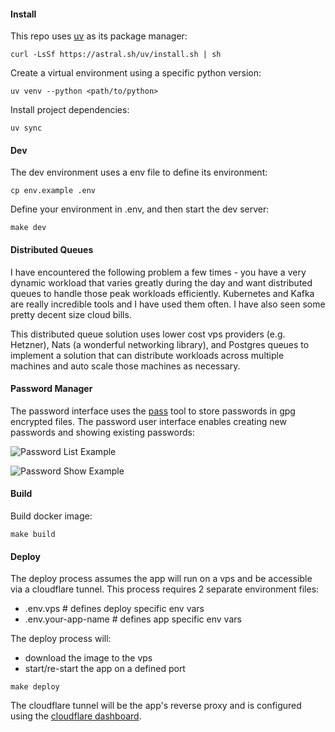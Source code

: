 #### Install

This repo uses [uv](https://docs.astral.sh/uv/) as its package manager:

```
curl -LsSf https://astral.sh/uv/install.sh | sh
```

Create a virtual environment using a specific python version:

```
uv venv --python <path/to/python>
```

Install project dependencies:

```
uv sync
```


#### Dev

The dev environment uses a env file to define its environment:

```
cp env.example .env
```

Define your environment in .env, and then start the dev server:

```
make dev
```

#### Distributed Queues

I have encountered the following problem a few times - you have a very dynamic workload that varies greatly during the day and want distributed queues to handle those peak workloads efficiently.  Kubernetes and Kafka are really incredible tools and I have used them often.  I have also seen some pretty decent size cloud bills.  

This distributed queue solution uses lower cost vps providers (e.g. Hetzner), Nats (a wonderful networking library), and Postgres queues to implement a solution that can distribute workloads across multiple machines and auto scale those machines as necessary.

#### Password Manager

The password interface uses the [pass](https://www.passwordstore.org/) tool to store passwords in gpg encrypted files.  The password user interface enables creating new passwords and showing existing passwords:

![Password List Example](https://ik.imagekit.io/notme001/readme/passw_list_example.png "passw list example")

![Password Show Example](https://ik.imagekit.io/notme001/readme/passw_show_example.png "passw show example")


#### Build

Build docker image:

```
make build
```


#### Deploy

The deploy process assumes the app will run on a vps and be accessible via a cloudflare tunnel.  This process requires 2 separate environment files:

- .env.vps # defines deploy specific env vars
- .env.your-app-name # defines app specific env vars


The deploy process will:

- download the image to the vps
- start/re-start the app on a defined port

```
make deploy
```

The cloudflare tunnel will be the app's reverse proxy and is configured using the [cloudflare dashboard](https://dash.cloudflare.com/).


